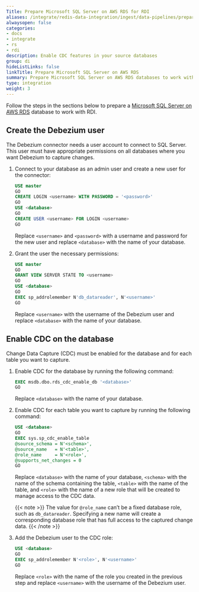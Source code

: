 ```yaml
---
Title: Prepare Microsoft SQL Server on AWS RDS for RDI
aliases: /integrate/redis-data-integration/ingest/data-pipelines/prepare-dbs/aws-aurora-rds/aws-rds-sqlserver/
alwaysopen: false
categories:
- docs
- integrate
- rs
- rdi
description: Enable CDC features in your source databases
group: di
hideListLinks: false
linkTitle: Prepare Microsoft SQL Server on AWS RDS
summary: Prepare Microsoft SQL Server on AWS RDS databases to work with Redis Data Integration.
type: integration
weight: 3
---
```


Follow the steps in the sections below to prepare a [Microsoft SQL Server on AWS RDS](https://docs.aws.amazon.com/AmazonRDS/latest/UserGuide/CHAP_GettingStarted.CreatingConnecting.SQLServer.html) database to work with RDI.

## Create the Debezium user

The Debezium connector needs a user account to connect to SQL Server. This
user must have appropriate permissions on all databases where you want Debezium
to capture changes.

1. Connect to your database as an admin user and create a new user for the connector:

    ```sql
    USE master
    GO
    CREATE LOGIN <username> WITH PASSWORD = '<password>'
    GO
    USE <database>
    GO
    CREATE USER <username> FOR LOGIN <username>
    GO
    ```

    Replace `<username>` and `<password>` with a username and password for the new user and replace `<database>` with the name of your database.

1. Grant the user the necessary permissions:

    ```sql
    USE master
    GO
    GRANT VIEW SERVER STATE TO <username>
    GO
    USE <database>
    GO
    EXEC sp_addrolemember N'db_datareader', N'<username>'
    GO
    ```

    Replace `<username>` with the username of the Debezium user and replace `<database>` with the name of your database.

## Enable CDC on the database

Change Data Capture (CDC) must be enabled for the database and for each table you want to capture.

1. Enable CDC for the database by running the following command:

    ```sql
    EXEC msdb.dbo.rds_cdc_enable_db '<database>'
    GO
    ```

    Replace `<database>` with the name of your database.

1. Enable CDC for each table you want to capture by running the following command:

    ```sql
    USE <database>
    GO
    EXEC sys.sp_cdc_enable_table
    @source_schema = N'<schema>',
    @source_name   = N'<table>', 
    @role_name     = N'<role>',
    @supports_net_changes = 0
    GO
    ```

    Replace `<database>` with the name of your database, `<schema>` with the name of the schema containing the table, `<table>` with the name of the table, and `<role>` with the name of a new role that will be created to manage access to the CDC data. 

    {{< note >}}
The value for `@role_name` can’t be a fixed database role, such as `db_datareader`. 
Specifying a new name will create a corresponding database role that has full access to the
captured change data.
    {{< /note >}}

1. Add the Debezium user to the CDC role:

    ```sql
    USE <database>
    GO
    EXEC sp_addrolemember N'<role>', N'<username>'
    GO
    ```

    Replace `<role>` with the name of the role you created in the previous step and replace `<username>` with the username of the Debezium user.